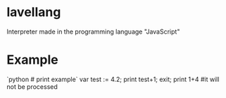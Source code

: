 # lavellang
Interpreter made in the programming language "JavaScript"
<h1>Example</h1>
`python # print example`
var test := 4.2;
print test+1;
exit;
print 1+4 #it will not be processed

